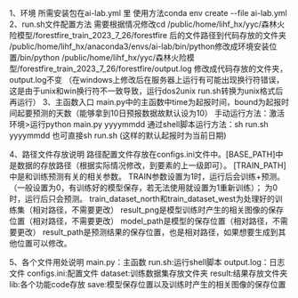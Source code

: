 1、环境
  所需安装包在ai-lab.yml 里
  使用方法conda env create --file ai-lab.yml
2、run.sh文件配置方法
   需要根据情况修改cd /public/home/lihf_hx/yyc/森林火险模型/forestfire_train_2023_7_26/forestfire 后的文件路径到代码存放的文件夹
   /public/home/lihf_hx/anaconda3/envs/ai-lab/bin/python修改成环境安装位置/bin/python
  /public/home/lihf_hx/yyc/森林火险模型/forestfire_train_2023_7_26/forestfire/output.log 修改成代码存放的文件夹，output.log不变
（在windows上修改后在服务器上运行有可能出现换行符错误，这是由于unix和win换行符不一致导致，运行dos2unix run.sh转换为unix格式后再运行）
3、主函数入口
  main.py中的主函数中time为起报时间，bound为起报时间起要预测的天数（能够拿到10日预报数据故默认设为10）
  手动运行方法：激活环境>运行python main.py yyyymmdd
  通过shell脚本运行方法：sh run.sh yyyymmdd 也可直接sh run.sh (这样的默认起报时为当前日期)
  
4、路径文件存放说明
  路径配置文件存放在configs.ini文件中。[BASE_PATH]中是数据的存放路径（根据实际情况修改，到要素的上一级即可）。
 [TRAIN_PATH]中是和训练预测有关的相关参数。
 TRAIN参数设置为1时，运行后会训练+预测。（一般设置为0，有训练好的模型保存，若无法使用就设置为1重新训练）；
 为0时，运行后只会预测。
 train_dataset_north和train_dataset_west为处理好的训练集（相对路径，不需要更改）
 result_png是模型训练时产生的相关图像的保存位置（相对路径，不需要更改）
 model_path是模型的保存位置（相对路径，不需要更改）
 result_path是预测结果的保存位置，也是相对路径，如果想要生成到其他位置可以修改。

5、各个文件用处说明
  main.py：主函数
  run.sh:运行shell脚本
  output.log：日志文件
  configs.ini:配置文件
  dataset:训练数据集存放文件夹
  result:结果存放文件夹
  lib:各个功能code存放
  save:模型保存位置以及训练时产生的相关图像的保存位置
 


